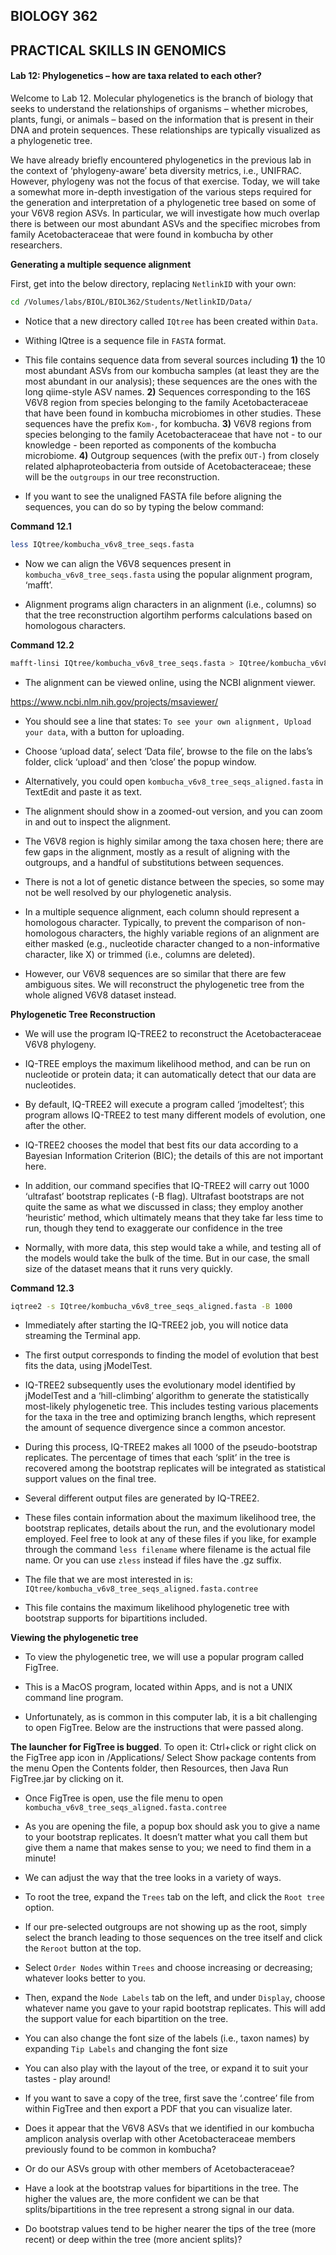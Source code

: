 ## BIOLOGY 362

## PRACTICAL SKILLS IN GENOMICS

#### Lab 12: Phylogenetics – how are taxa related to each other?

Welcome to Lab 12. Molecular phylogenetics is the branch of biology that seeks to understand the relationships of organisms – whether microbes, plants, fungi, or animals – based on the information that is present in their DNA and protein sequences. These relationships are typically visualized as a phylogenetic tree. 

We have already briefly encountered phylogenetics in the previous lab in the context of ‘phylogeny-aware’ beta diversity metrics, i.e., UNIFRAC. However, phylogeny was not the focus of that exercise. Today, we will take a somewhat more in-depth investigation of the various steps required for the generation and interpretation of a phylogenetic tree based on some of your V6V8 region ASVs. In particular, we will investigate how much overlap there is between our most abundant ASVs and the specifiec microbes from family Acetobacteraceae that were found in kombucha by other researchers.

**Generating a multiple sequence alignment**

First, get into the below directory, replacing `NetlinkID` with your own:

```bash
cd /Volumes/labs/BIOL/BIOL362/Students/NetlinkID/Data/
```

- Notice that a new directory called `IQtree`  has been created within `Data`.

- Withing IQtree is a sequence file in `FASTA` format.  

- This file contains sequence data from several sources including **1)** the 10 most abundant ASVs from our kombucha samples (at least they are the most abundant in our analysis); these sequences are the ones with the long qiime-style ASV names. **2)** Sequences corresponding to the 16S V6V8 region from species belonging to the family Acetobacteraceae that have been found in kombucha microbiomes in other studies. These sequences have the prefix `Kom-`, for kombucha.  **3)** V6V8 regions from species belonging to the family Acetobacteraceae that have not - to our knowledge - been reported as components of the kombucha microbiome. **4)** Outgroup sequences (with the prefix `OUT-`) from closely related alphaproteobacteria from outside of Acetobacteraceae; these will be the `outgroups` in our tree reconstruction.

- If you want to see the unaligned FASTA file before aligning the sequences, you can do so by typing the below command:

**Command 12.1**

```bash
less IQtree/kombucha_v6v8_tree_seqs.fasta
```

- Now  we can align the V6V8 sequences present in `kombucha_v6v8_tree_seqs.fasta` using the popular alignment program, ‘mafft’.

- Alignment programs align characters in an alignment (i.e., columns) so that the tree reconstruction algortihm performs calculations based on homologous characters.

**Command 12.2**

```bash
mafft-linsi IQtree/kombucha_v6v8_tree_seqs.fasta > IQtree/kombucha_v6v8_tree_seqs_aligned.fasta
```

- The alignment can be viewed online, using the NCBI alignment viewer.

https://www.ncbi.nlm.nih.gov/projects/msaviewer/

- You should see a line that states: `To see your own alignment, Upload  your data`, with a button for uploading.

- Choose ‘upload data’, select ‘Data file’, browse to the file on the labs’s folder, click ‘upload’ and then ‘close’ the popup window. 

- Alternatively, you could open `kombucha_v6v8_tree_seqs_aligned.fasta` in TextEdit and paste it as text.

- The alignment should show in a zoomed-out version, and you can zoom in and out to inspect the alignment.

- The V6V8 region is highly similar among the taxa chosen here; there are few gaps in the alignment, mostly as a result of aligning with the outgroups, and a handful of substitutions between sequences. 

- There is not a lot of genetic distance between the species, so some may not be well resolved by our phylogenetic analysis.

- In a multiple sequence alignment, each column should represent a homologous character. Typically, to prevent the comparison of non-homologous characters, the highly variable regions of an alignment are either masked (e.g., nucleotide character changed to a non-informative character, like X) or trimmed (i.e., columns are deleted).

- However, our V6V8 sequences are so similar that there are few ambiguous sites. We will reconstruct the phylogenetic tree from the whole aligned V6V8 dataset instead.

**Phylogenetic Tree Reconstruction**

- We will use the program IQ-TREE2 to reconstruct the Acetobacteraceae V6V8 phylogeny. 

- IQ-TREE employs the maximum likelihood method, and can be run on nucleotide or protein data; it can automatically detect that our data are nucleotides.

- By default, IQ-TREE2 will execute a program called ‘jmodeltest’; this program allows IQ-TREE2 to test many different models of evolution, one after the other. 

- IQ-TREE2 chooses the model that best fits our data according to a Bayesian Information Criterion (BIC); the details of this are not important here.

- In addition, our command specifies that IQ-TREE2 will carry out 1000 ‘ultrafast’ bootstrap replicates (-B flag). Ultrafast bootstraps are not quite the same as what we discussed in class; they employ another ‘heuristic’ method, which ultimately means that they take far less time to run, though they tend to exaggerate our confidence in the tree

- Normally, with more data, this step would take a while, and testing all of the models would take the bulk of the time. But in our case, the small size of the dataset means that it runs very quickly.

**Command 12.3**

```bash
iqtree2 -s IQtree/kombucha_v6v8_tree_seqs_aligned.fasta -B 1000
```

- Immediately after starting the IQ-TREE2 job, you will notice data streaming the Terminal app.

- The first output corresponds to finding the model of evolution that best fits the data, using jModelTest.

- IQ-TREE2 subsequently uses the evolutionary model identified by jModelTest and a ‘hill-climbing’ algorithm to generate the statistically most-likely phylogenetic tree. This includes testing various placements for the taxa in the tree and optimizing branch lengths, which represent the amount of sequence divergence since a common ancestor.

- During this process, IQ-TREE2 makes all 1000 of the pseudo-bootstrap replicates. The percentage of times that each ‘split’ in the tree is recovered among the bootstrap replicates will be integrated as statistical support values on the final tree.

- Several different output files are generated by IQ-TREE2.

- These files contain information about the maximum likelihood tree, the bootstrap replicates, details about the run, and the evolutionary model employed. Feel free to look at any of these files if you like, for example through the command `less filename` where filename is the actual file name. Or you can use `zless` instead if files have the .gz suffix.

- The file that we are most interested in is: `IQtree/kombucha_v6v8_tree_seqs_aligned.fasta.contree`

- This file contains the maximum likelihood phylogenetic tree with bootstrap supports for bipartitions included.

**Viewing the phylogenetic tree**

- To view the phylogenetic tree, we will use a popular program called FigTree. 

- This is a MacOS program, located within Apps, and is not a UNIX command line program.

- Unfortunately, as is common in this computer lab, it is a bit challenging to open FigTree. Below are the instructions that were passed along.

**The launcher for FigTree is bugged**. To open it:
Ctrl+click or right click on the FigTree app icon in /Applications/
Select Show package contents from the menu
Open the Contents folder, then Resources, then Java
Run FigTree.jar by clicking on it.

- Once FigTree is open, use the file menu to open `kombucha_v6v8_tree_seqs_aligned.fasta.contree`

- As you are opening the file, a popup box should ask you to give a name to your bootstrap replicates. It doesn’t matter what you call them but give them a name that makes sense to you; we need to find them in a minute!

- We can adjust the way that the tree looks in a variety of ways.

- To root the tree, expand the `Trees` tab on the left, and click the `Root tree` option. 

- If our pre-selected outgroups are not showing up as the root, simply select the branch leading to those sequences on the tree itself and click the `Reroot` button at the top.

- Select `Order Nodes` within `Trees` and choose increasing or decreasing; whatever looks better to you.

- Then, expand the `Node Labels` tab on the left, and under `Display`, choose whatever name you gave to your rapid bootstrap replicates. This will add the support value for each bipartition on the tree.

- You can also change the font size of the labels (i.e., taxon names) by expanding `Tip Labels` and changing the font size

- You can also play with the layout of the tree, or expand it to suit your tastes - play around!

- If you want to save a copy of the tree, first save the ‘.contree’ file from within FigTree and then export a PDF that you can visualize later.

- Does it appear that the V6V8 ASVs that we identified in our kombucha amplicon analysis overlap with other Acetobacteraceae members previously found to be common in kombucha? 

- Or do our ASVs group with other members of Acetobacteraceae? 

- Have a look at the bootstrap values for bipartitions in the tree. The higher the values are, the more confident we can be that splits/bipartitions in the tree represent a strong signal in our data.

- Do bootstrap values tend to be higher nearer the tips of the tree (more recent) or deep within the tree (more ancient splits)?
